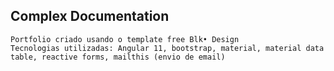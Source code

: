 
## Complex Documentation

    Portfolio criado usando o template free Blk• Design
    Tecnologias utilizadas: Angular 11, bootstrap, material, material data table, reactive forms, mailthis (envio de email)